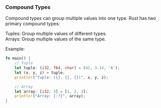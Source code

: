 ### Compound Types

Compound types can group multiple values into one type. Rust has two primary compound types:

Tuples: Group multiple values of different types.<br/>
Arrays: Group multiple values of the same type.<br/>

Example:

```rust
fn main() {
    // Tuple
    let tuple: (i32, f64, char) = (42, 3.14, 'A');
    let (x, y, z) = tuple;
    println!("Tuple: ({}, {}, {})", x, y, z);

    // Array
    let array: [i32; 3] = [1, 2, 3];
    println!("Array: {:?}", array);
}
```
